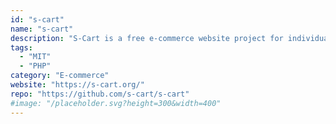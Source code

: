 ```yaml
---
id: "s-cart"
name: "s-cart"
description: "S-Cart is a free e-commerce website project for individuals and businesses, built on top of Laravel Framework."
tags:
  - "MIT"
  - "PHP"
category: "E-commerce"
website: "https://s-cart.org/"
repo: "https://github.com/s-cart/s-cart"
#image: "/placeholder.svg?height=300&width=400"
---
```


